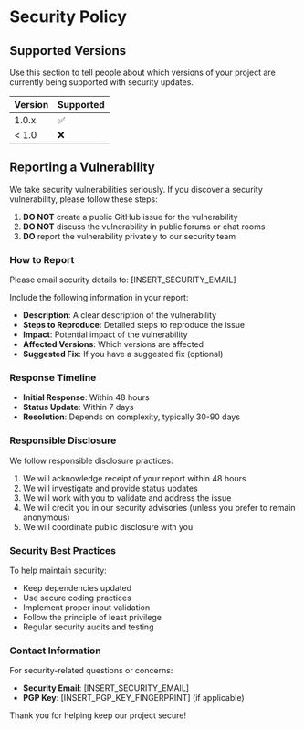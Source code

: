 # Security Policy

## Supported Versions

Use this section to tell people about which versions of your project are
currently being supported with security updates.

| Version | Supported          |
| ------- | ------------------ |
| 1.0.x   | :white_check_mark: |
| < 1.0   | :x:                |

## Reporting a Vulnerability

We take security vulnerabilities seriously. If you discover a security vulnerability, please follow these steps:

1. **DO NOT** create a public GitHub issue for the vulnerability
2. **DO NOT** discuss the vulnerability in public forums or chat rooms
3. **DO** report the vulnerability privately to our security team

### How to Report

Please email security details to: [INSERT_SECURITY_EMAIL]

Include the following information in your report:

- **Description**: A clear description of the vulnerability
- **Steps to Reproduce**: Detailed steps to reproduce the issue
- **Impact**: Potential impact of the vulnerability
- **Affected Versions**: Which versions are affected
- **Suggested Fix**: If you have a suggested fix (optional)

### Response Timeline

- **Initial Response**: Within 48 hours
- **Status Update**: Within 7 days
- **Resolution**: Depends on complexity, typically 30-90 days

### Responsible Disclosure

We follow responsible disclosure practices:

1. We will acknowledge receipt of your report within 48 hours
2. We will investigate and provide status updates
3. We will work with you to validate and address the issue
4. We will credit you in our security advisories (unless you prefer to remain anonymous)
5. We will coordinate public disclosure with you

### Security Best Practices

To help maintain security:

- Keep dependencies updated
- Use secure coding practices
- Implement proper input validation
- Follow the principle of least privilege
- Regular security audits and testing

### Contact Information

For security-related questions or concerns:

- **Security Email**: [INSERT_SECURITY_EMAIL]
- **PGP Key**: [INSERT_PGP_KEY_FINGERPRINT] (if applicable)

Thank you for helping keep our project secure!

